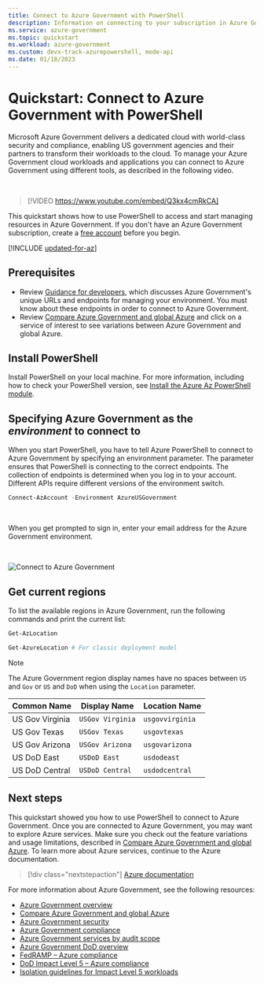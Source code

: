 ```yaml
---
title: Connect to Azure Government with PowerShell
description: Information on connecting to your subscription in Azure Government with PowerShell.
ms.service: azure-government
ms.topic: quickstart
ms.workload: azure-government
ms.custom: devx-track-azurepowershell, mode-api
ms.date: 01/18/2023
---
```


# Quickstart: Connect to Azure Government with PowerShell

Microsoft Azure Government delivers a dedicated cloud with world-class security and compliance, enabling US government agencies and their partners to transform their workloads to the cloud. To manage your Azure Government cloud workloads and applications you can connect to Azure Government using different tools, as described in the following video.

</br>

> [!VIDEO https://www.youtube.com/embed/Q3kx4cmRkCA]

This quickstart shows how to use PowerShell to access and start managing resources in Azure Government. If you don't have an Azure Government subscription, create a [free account](https://azure.microsoft.com/global-infrastructure/government/request/) before you begin.

[!INCLUDE [updated-for-az](../../includes/updated-for-az.md)]

## Prerequisites

- Review [Guidance for developers](./documentation-government-developer-guide.md), which discusses Azure Government's unique URLs and endpoints for managing your environment. You must know about these endpoints in order to connect to Azure Government.
- Review [Compare Azure Government and global Azure](./compare-azure-government-global-azure.md) and click on a service of interest to see variations between Azure Government and global Azure.

## Install PowerShell

Install PowerShell on your local machine. For more information, including how to check your PowerShell version, see [Install the Azure Az PowerShell module](/powershell/azure/install-azure-powershell).

## Specifying Azure Government as the *environment* to connect to

When you start PowerShell, you have to tell Azure PowerShell to connect to Azure Government by specifying an environment parameter. The parameter ensures that PowerShell is connecting to the correct endpoints. The collection of endpoints is determined when you log in to your account. Different APIs require different versions of the environment switch.

```powershell
Connect-AzAccount -Environment AzureUSGovernment
```

</br>

When you get prompted to sign in, enter your email address for the Azure Government environment.

<br>

![Connect to Azure Government](./media/connect-with-powershell/connect-with-powershell.png)

## Get current regions 

To list the available regions in Azure Government, run the following commands and print the current list:

```powershell
Get-AzLocation

Get-AzureLocation # For classic deployment model 
```

> [!NOTE]
> The Azure Government region display names have no spaces between `US` and `Gov` or `US` and `DoD` when using the `Location` parameter.

| Common Name | Display Name | Location Name |
| --- | --- | --- |
| US Gov Virginia |`USGov Virginia` | `usgovvirginia` |
| US Gov Texas |`USGov Texas` | `usgovtexas` |
| US Gov Arizona |`USGov Arizona` | `usgovarizona` |
| US DoD East |`USDoD East` | `usdodeast` |
| US DoD Central |`USDoD Central` | `usdodcentral` |

## Next steps

This quickstart showed you how to use PowerShell to connect to Azure Government. Once you are connected to Azure Government, you may want to explore Azure services. Make sure you check out the feature variations and usage limitations, described in [Compare Azure Government and global Azure](./compare-azure-government-global-azure.md). To learn more about Azure services, continue to the Azure documentation.

> [!div class="nextstepaction"]
> [Azure documentation](../index.yml)

For more information about Azure Government, see the following resources:

- [Azure Government overview](./documentation-government-welcome.md)
- [Compare Azure Government and global Azure](./compare-azure-government-global-azure.md)
- [Azure Government security](./documentation-government-plan-security.md)
- [Azure Government compliance](./documentation-government-plan-compliance.md)
- [Azure Government services by audit scope](./compliance/azure-services-in-fedramp-auditscope.md#azure-government-services-by-audit-scope)
- [Azure Government DoD overview](./documentation-government-overview-dod.md)
- [FedRAMP – Azure compliance](/azure/compliance/offerings/offering-fedramp)
- [DoD Impact Level 5 – Azure compliance](/azure/compliance/offerings/offering-dod-il5)
- [Isolation guidelines for Impact Level 5 workloads](./documentation-government-impact-level-5.md)
